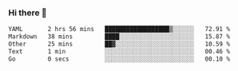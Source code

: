 ### Hi there 👋

<!--
**urzz/urzz** is a ✨ _special_ ✨ repository because its `README.md` (this file) appears on your GitHub profile.

Here are some ideas to get you started:

- 🔭 I’m currently working on ...
- 🌱 I’m currently learning ...
- 👯 I’m looking to collaborate on ...
- 🤔 I’m looking for help with ...
- 💬 Ask me about ...
- 📫 How to reach me: ...
- 😄 Pronouns: ...
- ⚡ Fun fact: ...
-->

<!--START_SECTION:waka-->

```txt
YAML       2 hrs 56 mins   ██████████████████▒░░░░░░   72.91 %
Markdown   38 mins         ████░░░░░░░░░░░░░░░░░░░░░   15.87 %
Other      25 mins         ██▓░░░░░░░░░░░░░░░░░░░░░░   10.59 %
Text       1 min           ░░░░░░░░░░░░░░░░░░░░░░░░░   00.46 %
Go         0 secs          ░░░░░░░░░░░░░░░░░░░░░░░░░   00.10 %
```

<!--END_SECTION:waka-->
